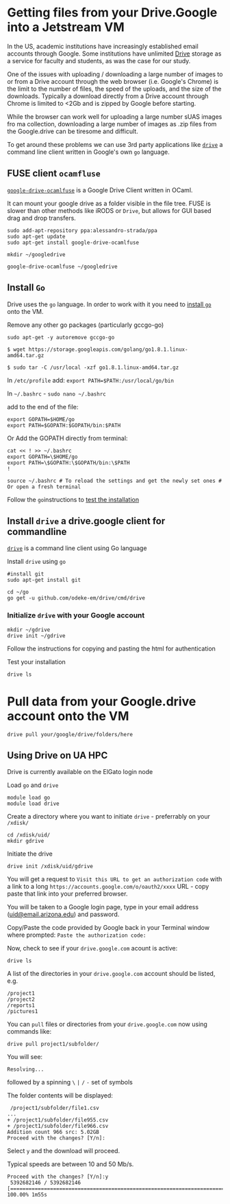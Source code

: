# Getting files from your Drive.Google into a Jetstream VM

In the US, academic institutions have increasingly established email accounts through Google.
Some institutions have unlimited [Drive](https://drive.google.com) storage 
as a service for faculty and students, as was the case for our study.

One of the issues with uploading / downloading a large number of images to or from a Drive 
account through the web browser (i.e. Google's Chrome) is the limit to the number of files, 
the speed of the uploads, and the size of the downloads. Typically a download directly from a 
Drive account through Chrome is limited to <2Gb and is zipped by Google before starting.

While the browser can work well for uploading a large number sUAS images fro ma collection,
downloading a large number of images as .zip files from the Google.drive can be tiresome and difficult.

To get around these problems we can use 3rd party applications like [`drive`](https://github.com/odeke-em/drive) a command line client 
written in Google's own `go` language.

## FUSE client `ocamfluse`

[`google-drive-ocamlfuse`](https://github.com/astrada/google-drive-ocamlfuse) is a Google Drive Client written in OCaml.

It can mount your google drive as a folder visible in the file tree. FUSE is slower than other methods like iRODS or `Drive`, but allows for GUI based drag and drop transfers.

```
sudo add-apt-repository ppa:alessandro-strada/ppa
sudo apt-get update
sudo apt-get install google-drive-ocamlfuse
```

```
mkdir ~/googledrive
```

```
google-drive-ocamlfuse ~/googledrive
```

## Install `Go` 

Drive uses the `go` language. In order to work with it you need to [install `go`](https://golang.org/doc/install) onto the VM.

Remove any other go packages (particularly gccgo-go)

```
sudo apt-get -y autoremove gccgo-go
```

```
$ wget https://storage.googleapis.com/golang/go1.8.1.linux-amd64.tar.gz
```

```
$ sudo tar -C /usr/local -xzf go1.8.1.linux-amd64.tar.gz
```

In `/etc/profile` add: `export PATH=$PATH:/usr/local/go/bin`

In `~/.bashrc` - `sudo nano ~/.bashrc`

add to the end of the file:  
```
export GOPATH=$HOME/go
export PATH=$GOPATH:$GOPATH/bin:$PATH
```

Or Add the GOPATH directly from terminal:

```
cat << ! >> ~/.bashrc
export GOPATH=\$HOME/go
export PATH=\$GOPATH:\$GOPATH/bin:\$PATH
!
```
```
source ~/.bashrc # To reload the settings and get the newly set ones # Or open a fresh terminal
```


Follow the `go`instructions to [test the installation](https://golang.org/doc/install#testing)

## Install `drive` a drive.google client for commandline

[`drive`](https://github.com/odeke-em/drive#installing) is a command line client using Go language

Install `drive` using `go`

```
#install git
sudo apt-get install git
```

```
cd ~/go
go get -u github.com/odeke-em/drive/cmd/drive
```

### Initialize `drive` with your Google account

```
mkdir ~/gdrive
drive init ~/gdrive
```

Follow the instructions for copying and pasting the html for authentication

Test your installation

```
drive ls
```

# Pull data from your Google.drive account onto the VM

```
drive pull your/google/drive/folders/here
```

## Using Drive on UA HPC

Drive is currently available on the ElGato login node 

Load `go` and `drive`

```
module load go
module load drive
```

Create a directory where you want to initiate `drive` - preferrably on your `/xdisk/`

```
cd /xdisk/uid/
mkdir gdrive
```

Initiate the drive

```
drive init /xdisk/uid/gdrive
```

You will get a request to `Visit this URL to get an authorization code` with a link to a long `https://accounts.google.com/o/oauth2/xxxx` URL - copy paste that link into your preferred browser.

You will be taken to a Google login page, type in your email address (uid@email.arizona.edu) and password. 

Copy/Paste the code provided by Google back in your Terminal window where prompted: `Paste the authorization code:`

Now, check to see if your `drive.google.com` acount is active:

```
drive ls
```
A list of the directories in your `drive.google.com` account should be listed, e.g.

```
/project1
/project2
/reports1
/pictures1
```

You can `pull` files or directories from your `drive.google.com` now using commands like:

```
drive pull project1/subfolder/
```
You will see:

```
Resolving...
```
followed by a spinning `\` `|` `/` `-` set of symbols

The folder contents will be displayed:

```
 /project1/subfolder/file1.csv
...
+ /project1/subfolder/file955.csv
+ /project1/subfolder/file966.csv
Addition count 966 src: 5.02GB
Proceed with the changes? [Y/n]:
```

Select `y` and the download will proceed.

Typical speeds are between 10 and 50 Mb/s.

```
Proceed with the changes? [Y/n]:y
 5392682146 / 5392682146 [==========================================================================================================================] 100.00% 1m55s
```
